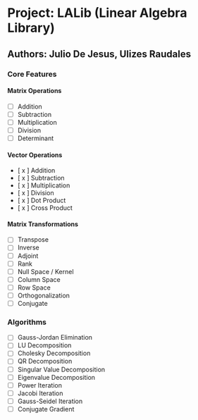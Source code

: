 # Project: LALib (Linear Algebra Library)
## Authors: Julio De Jesus, Ulizes Raudales

### Core Features

#### Matrix Operations
- [ ] Addition
- [ ] Subtraction
- [ ] Multiplication
- [ ] Division
- [ ] Determinant

#### Vector Operations
- [ x ] Addition
- [ x ] Subtraction
- [ x ] Multiplication
- [ x ] Division
- [ x ] Dot Product
- [ x ] Cross Product

#### Matrix Transformations
- [ ] Transpose
- [ ] Inverse
- [ ] Adjoint
- [ ] Rank
- [ ] Null Space / Kernel
- [ ] Column Space
- [ ] Row Space
- [ ] Orthogonalization
- [ ] Conjugate

### Algorithms
- [ ] Gauss-Jordan Elimination
- [ ] LU Decomposition
- [ ] Cholesky Decomposition
- [ ] QR Decomposition
- [ ] Singular Value Decomposition
- [ ] Eigenvalue Decomposition
- [ ] Power Iteration
- [ ] Jacobi Iteration
- [ ] Gauss-Seidel Iteration
- [ ] Conjugate Gradient
